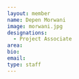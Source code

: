 ```yaml
---
layout: member
name: Depen Morwani
image: morwani.jpg
designations: 
  - Project Associate
area:
bio:
email:
type: staff
---
```

